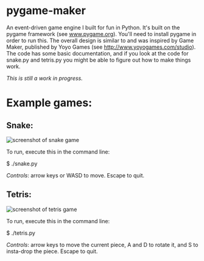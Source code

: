 pygame-maker
============

An event-driven game engine I built for fun in Python. It's built on the pygame framework (see www.pygame.org). You'll need to install pygame in order to run this. The overall design is similar to and was inspired by Game Maker, published by Yoyo Games (see http://www.yoyogames.com/studio).
The code has some basic documentation, and if you look at the code for snake.py and tetris.py you might be able to figure out how to make things work.

*This is still a work in progress.*

Example games:
=============

Snake:
-------
![screenshot of snake game](https://raw.github.com/ahuff44/pygame-maker/master/screenshots/snake.png "Wow such snake")

To run, execute this in the command line:

$ ./snake.py

*Controls*: arrow keys or WASD to move. Escape to quit.

Tetris:
-------
![screenshot of tetris game](https://raw.github.com/ahuff44/pygame-maker/master/screenshots/tetris.png "Much tetris")

To run, execute this in the command line:

$ ./tetris.py

*Controls*: arrow keys to move the current piece, A and D to rotate it, and S to insta-drop the piece. Escape to quit.